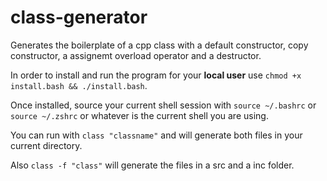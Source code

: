# class-generator
Generates the boilerplate of a cpp class with a default constructor, copy constructor, a assignemt overload operator and a destructor.

In order to install and run the program for your **local user** use ```chmod +x install.bash && ./install.bash```.

Once installed, source your current shell session with ```source ~/.bashrc``` or ```source ~/.zshrc``` or whatever is the current shell you are using.

You can run with ```class "classname"``` and will generate both files in your current directory.

Also ```class -f "class"``` will generate the files in a src and a inc folder.
